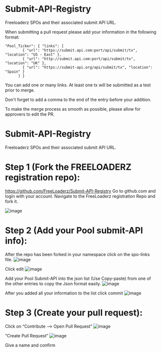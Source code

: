 # Submit-API-Registry
Freeloaderz SPOs and their associated submit API URL.

When submitting a pull request please add your information in the following format:

```
"Pool_Ticker": { "links": [ 
        { "url": "https://submit.api.com:port/api/submit/tx", "location": "US - East" },
        { "url": "http://submit.api.com:port/api/submit/tx", "location": "UK" },
        { "url": "https://submit-api.org/api/submit/tx", "location": "Spain" }
      ] }
```

You can add one or many links. At least one tx will be submitted as a test prior to merge.

Don't forget to add a comma to the end of the entry before your addition.

To make the merge process as smooth as possible, please allow for approvers to edit the PR.


# Submit-API-Registry
Freeloaderz SPOs and their associated submit API URL.


# Step 1 (Fork the FREELOADERZ registration repo):
https://github.com/FreeLoaderz/Submit-API-Registry
Go to github.com and login with your account.
Navigate to the FreeLoaderz registration Repo and fork it.

![image](https://user-images.githubusercontent.com/7429306/154813759-3067e087-e9c8-4701-bde1-fce935733554.png)

# Step 2 (Add your Pool submit-API info):
After the repo has been forked in your namespace click on the spo-links file.
![image](https://user-images.githubusercontent.com/7429306/154813827-a9c60fa9-4d40-4958-8ce8-916e95134c09.png)

Click edit
![image](https://user-images.githubusercontent.com/7429306/154813845-a2deaadf-c339-49ae-af08-191cd65b8030.png)

Add your Pool Submit-API into the json list (Use Copy-paste) from one of the other entries to copy the Json format easily.
![image](https://user-images.githubusercontent.com/7429306/154813884-5717f5c2-6fec-4948-8c27-8388bec34c7a.png)

After you added all your information to the list click commit
![image](https://user-images.githubusercontent.com/7429306/154813930-97919d74-c55d-4c2f-9ce9-330367c314d8.png)


# Step 3 (Create your pull request):
Click on “Contribute --> Open Pull Request”
![image](https://user-images.githubusercontent.com/7429306/154814061-4a7d6c03-0c21-416d-81b7-6cb2e7d519e5.png)

“Create Pull Request”
![image](https://user-images.githubusercontent.com/7429306/154814090-adcd497a-0066-42d0-af1a-58709d038326.png)

Give a name and confirm
